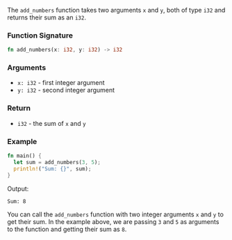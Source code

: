 The `add_numbers` function takes two arguments `x` and `y`, both of type `i32` and returns their sum as an `i32`.

### Function Signature
```rust
fn add_numbers(x: i32, y: i32) -> i32
```

### Arguments
- `x: i32` - first integer argument
- `y: i32` - second integer argument

### Return
- `i32` - the sum of `x` and `y`

### Example
```rust
fn main() {
  let sum = add_numbers(3, 5);
  println!("Sum: {}", sum);
}
```

Output:
```
Sum: 8
```

You can call the `add_numbers` function with two integer arguments `x` and `y` to get their sum. In the example above, we are passing `3` and `5` as arguments to the function and getting their sum as `8`.